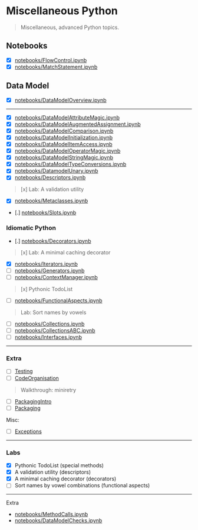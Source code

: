 # Miscellaneous Python

> Miscellaneous, advanced Python topics.

## Notebooks

* [x] [notebooks/FlowControl.ipynb](notebooks/FlowControl.ipynb)
* [x] [notebooks/MatchStatement.ipynb](notebooks/MatchStatement.ipynb)

## Data Model

* [x] [notebooks/DataModelOverview.ipynb](notebooks/DataModelOverview.ipynb)

----

* [x] [notebooks/DataModelAttributeMagic.ipynb](notebooks/DataModelAttributeMagic.ipynb)
* [x] [notebooks/DataModelAugmentedAssignment.ipynb](notebooks/DataModelAugmentedAssignment.ipynb)
* [x] [notebooks/DataModelComparison.ipynb](notebooks/DataModelComparison.ipynb)
* [x] [notebooks/DataModelInitialization.ipynb](notebooks/DataModelInitialization.ipynb)
* [x] [notebooks/DataModelItemAccess.ipynb](notebooks/DataModelItemAccess.ipynb)
* [x] [notebooks/DataModelOperatorMagic.ipynb](notebooks/DataModelOperatorMagic.ipynb)
* [x] [notebooks/DataModelStringMagic.ipynb](notebooks/DataModelStringMagic.ipynb)
* [x] [notebooks/DataModelTypeConversions.ipynb](notebooks/DataModelTypeConversions.ipynb)
* [x] [notebooks/DatamodelUnary.ipynb](notebooks/DatamodelUnary.ipynb)
* [x] [notebooks/Descriptors.ipynb](notebooks/Descriptors.ipynb)

> [x] Lab: A validation utility

* [x] [notebooks/Metaclasses.ipynb](notebooks/Metaclasses.ipynb)
* [.] [notebooks/Slots.ipynb](notebooks/Slots.ipynb)

### Idiomatic Python

* [.] [notebooks/Decorators.ipynb](notebooks/Decorators.ipynb)

> [x] Lab: A minimal caching decorator

* [x] [notebooks/Iterators.ipynb](notebooks/Iterators.ipynb)
* [ ] [notebooks/Generators.ipynb](notebooks/Generators.ipynb)
* [ ] [notebooks/ContextManager.ipynb](notebooks/ContextManager.ipynb)

> [x] Pythonic TodoList

* [ ] [notebooks/FunctionalAspects.ipynb](notebooks/FunctionalAspects.ipynb)

> Lab: Sort names by vowels

* [ ] [notebooks/Collections.ipynb](notebooks/Collections.ipynb)
* [ ] [notebooks/CollectionsABC.ipynb](notebooks/CollectionsABC.ipynb)
* [ ] [notebooks/Interfaces.ipynb](notebooks/Interfaces.ipynb)

----

### Extra

* [ ] [Testing](Extra/Testing.md)
* [ ] [CodeOrganisation](Extra/CodeOrganisation.md)

> Walkthrough: miniretry

* [ ] [PackagingIntro](Extra/PackagingIntro/)
* [ ] [Packaging](Extra/Packaging/)

Misc:

* [ ] [Exceptions](notebooks/Exceptions.ipynb)

----

### Labs

* [x] Pythonic TodoList (special methods)
* [x] A validation utility (descriptors)
* [x] A minimal caching decorator (decorators)
* [ ] Sort names by vowel combinations (functional aspects)

----

Extra

* [notebooks/MethodCalls.ipynb](notebooks/MethodCalls.ipynb)
* [notebooks/DataModelChecks.ipynb](notebooks/DataModelChecks.ipynb)
